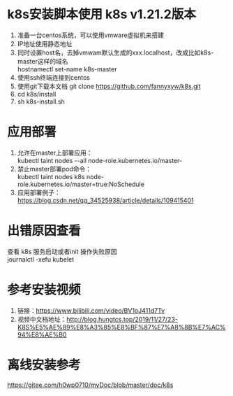 # k8s安装脚本使用 k8s v1.21.2版本
1. 准备一台centos系统，可以使用vmware虚拟机来搭建
2. IP地址使用静态地址
3. 同时设置host名，去掉vmwam默认生成的xxx.localhost，改成比如k8s-master这样的域名  
   hostnamectl set-name k8s-master
4. 使用ssh终端连接到centos
5. 使用git下载本文档 git clone https://github.com/fannyxyw/k8s.git
6. cd k8s/install
7. sh k8s-install.sh

# 应用部署
1. 允许在master上部署应用：  
  kubectl taint nodes --all node-role.kubernetes.io/master-  
2. 禁止master部署pod命令：  
  kubectl taint nodes k8s node-role.kubernetes.io/master=true:NoSchedule
3. 应用部署例子：  
   https://blog.csdn.net/qq_34525938/article/details/109415401  

# 出错原因查看  
查看 k8s 服务启动或者init 操作失败原因  
journalctl -xefu kubelet

# 参考安装视频  
1. 链接：https://www.bilibili.com/video/BV1oJ411d7Tv  
2. 视频中文档地址：http://blog.hungtcs.top/2019/11/27/23-K8S%E5%AE%89%E8%A3%85%E8%BF%87%E7%A8%8B%E7%AC%94%E8%AE%B0

# 离线安装参考  
https://gitee.com/h0wp0710/myDoc/blob/master/doc/k8s


